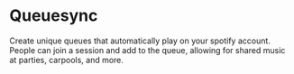 <h1>Queuesync</h1>
Create unique queues that automatically play on your spotify account.  
People can join a session and add to the queue, allowing for shared music at parties, carpools, and more.


